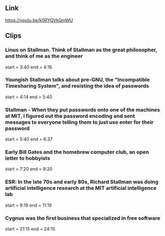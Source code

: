 ## Link
https://youtu.be/k0RYQVkQmWU

## Clips

### Linus on Stallman. Think of Stallman as the great philosopher, and think of me as the engineer
start = 3:40
end = 4:16

### Youngish Stallman talks about pre-GNU, the "Incompatible Timesharing System", and resisting the idea of passwords
start = 4:14
end = 5:40

### Stallman - When they put passwords onto one of the machines at MIT, I figured out the password encoding and sent messages to everyone telling them to just use enter for their password
start = 5:40
end = 6:37

### Early Bill Gates and the homebrew computer club, an open letter to hobbyists
start = 7:20
end = 9:20

### ESR: In the late 70s and early 80s, Richard Stallman was doing artificial intelligence research at the MIT artificial intelligence lab
start = 9:19
end = 11:19

### Cygnus was the first business that specialized in free software
start = 21:15
end = 24:15

